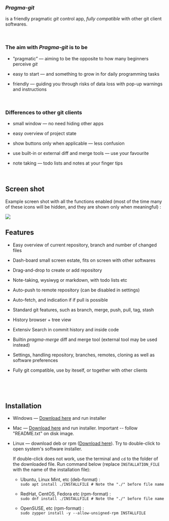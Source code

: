 ### *Pragma-git*

is a friendly pragmatic *git* control app, *fully compatible* with other git
client softwares.

 

### The aim with *Pragma-git* is to be

-   ”pragmatic” — aiming to be the opposite to how many beginners perceive *git*

-   easy to start — and something to grow in for daily programming tasks

-   friendly — guiding you through risks of data loss with pop-up warnings and
    instructions

 

### Differences to other git clients

-   small window — no need hiding other apps

-   easy overview of project state

-   show buttons only when applicable — less confusion

-   use built-in or external diff and merge tools — use your favourite

-   note taking — todo lists and notes at your finger tips

 

Screen shot
-----------

Example screen shot with all the functions enabled (most of the time many of
these icons will be hidden, and they are shown only when meaningful) :

![](https://raw.githubusercontent.com/pragma-git/pragma-git/main/images/Pragma-git-screen-shot.png)

Features
--------

-   Easy overview of current repository, branch and number of changed files

-   Dash-board small screen estate, fits on screen with other softwares

-   Drag-and-drop to create or add repository

-   Note-taking, wysiwyg or markdown, with todo lists etc

-   Auto-push to remote repository (can be disabled in settings)

-   Auto-fetch, and indication if if pull is possible

-   Standard git features, such as branch, merge, push, pull, tag, stash

-   History browser + tree view

-   Extensiv Search in commit history and inside code

-   Builtin *pragma-merge* diff and merge tool (external tool may be used
    instead)

-   Settings, handling repository, branches, remotes, cloning as well as
    software preferences

-   Fully git compatible, use by iteself, or together with other clients

 

 

Installation
------------

-   Windows — [Download
    here](https://github.com/pragma-git/pragma-git/releases/latest) and run
    installer

-   Mac — [Download
    here](https://github.com/pragma-git/pragma-git/releases/latest) and run
    installer.  Important -- follow "README.txt" on disk image.

-   Linux — download deb or rpm ([Download
    here](https://github.com/pragma-git/pragma-git/releases/latest)). Try to
    double-click to open system's software installer.  
    
    If double-click does not work, use the terminal and `cd` to the folder of the
    downloaded file. Run command below (replace `INSTALLATION_FILE` with the
    name of the installation file):

    -   Ubuntu, Linux Mint, etc (deb-format) :  
        `sudo apt install ./INSTALLFILE # Note the "./" before file name`

    -   RedHat, CentOS, Fedora etc (rpm-format) :  
        `sudo dnf install ./INSTALLFILE # Note the "./" before file name`

    -   OpenSUSE, etc (rpm-format) :  
        `sudo zypper install -y --allow-unsigned-rpm INSTALLFILE`

     

 
